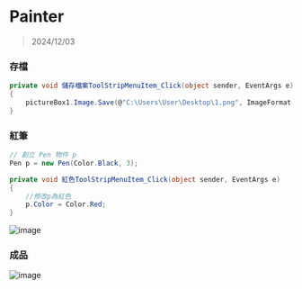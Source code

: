 # Painter

> 2024/12/03

### 存檔

```csharp
private void 儲存檔案ToolStripMenuItem_Click(object sender, EventArgs e)
{
    pictureBox1.Image.Save(@"C:\Users\User\Desktop\1.png", ImageFormat.Png);
}
```


### 紅筆
```csharp
// 創立 Pen 物件 p
Pen p = new Pen(Color.Black, 3);

private void 紅色ToolStripMenuItem_Click(object sender, EventArgs e)
{
    //修改p為紅色
    p.Color = Color.Red;
}
```
![image](https://github.com/user-attachments/assets/187bef5b-8ca8-416c-a69e-15e3d039b14a)

### 成品
![image](https://github.com/user-attachments/assets/d59859b5-9f9d-4082-9842-d9dbc0bad057)

